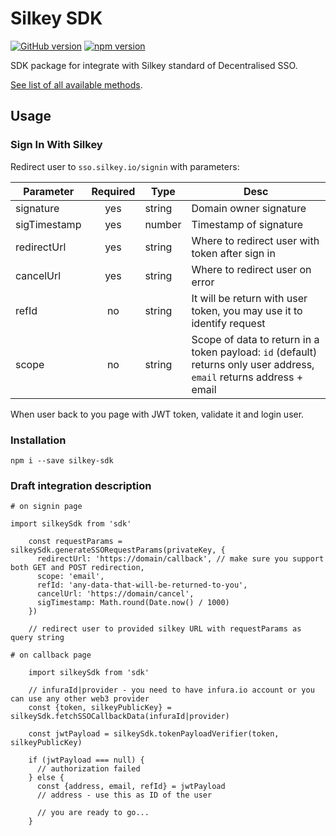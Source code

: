 # Silkey SDK
[![GitHub version](https://badge.fury.io/gh/Silkey-Team%2Fsilkey-sdk.svg)](https://badge.fury.io/gh/Silkey-Team%2Fsilkey-sdk)
[![npm version](https://badge.fury.io/js/silkey-sdk.svg)](//npmjs.com/package/silkey-sdk)

SDK package for integrate with Silkey standard of Decentralised SSO.

[See list of all available methods](./DOCS.md).

## Usage

### Sign In With Silkey

Redirect user to `sso.silkey.io/signin` with parameters:

| Parameter     | Required  | Type | Desc |
| ------------- |:---------:| ----- | ----- |
| signature     | yes | string | Domain owner signature |
| sigTimestamp  | yes | number | Timestamp of signature  |
| redirectUrl   | yes | string | Where to redirect user with token after sign in |
| cancelUrl     | yes | string | Where to redirect user on error |
| refId         | no  | string | It will be return with user token, you may use it to identify request |
| scope         | no  | string | Scope of data to return in a token payload: `id` (default) returns only user address, `email` returns address + email |


When user back to you page with JWT token, validate it and login user.

### Installation

```
npm i --save silkey-sdk
```

### Draft integration description

```
# on signin page

import silkeySdk from 'sdk'

    const requestParams = silkeySdk.generateSSORequestParams(privateKey, {
      redirectUrl: 'https://domain/callback', // make sure you support both GET and POST redirection,
      scope: 'email',
      refId: 'any-data-that-will-be-returned-to-you',
      cancelUrl: 'https://domain/cancel',
      sigTimestamp: Math.round(Date.now() / 1000)
    })

    // redirect user to provided silkey URL with requestParams as query string

# on callback page

    import silkeySdk from 'sdk'

    // infuraId|provider - you need to have infura.io account or you can use any other web3 provider
    const {token, silkeyPublicKey} = silkeySdk.fetchSSOCallbackData(infuraId|provider)

    const jwtPayload = silkeySdk.tokenPayloadVerifier(token, silkeyPublicKey)

    if (jwtPayload === null) {
      // authorization failed
    } else {
      const {address, email, refId} = jwtPayload
      // address - use this as ID of the user

      // you are ready to go...
    }
```
